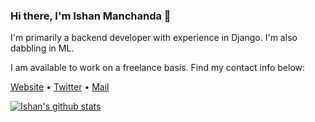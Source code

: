 ### Hi there, I'm Ishan Manchanda 👋

<!--
**IshanManchanda/IshanManchanda** is a ✨ _special_ ✨ repository because its `README.md` (this file) appears on your GitHub profile.

Here are some ideas to get you started:

- 🔭 I’m currently working on ...
- 🌱 I’m currently learning ...
- 👯 I’m looking to collaborate on ...
- 🤔 I’m looking for help with ...
- 💬 Ask me about ...
- 📫 How to reach me: ...
- 😄 Pronouns: ...
- ⚡ Fun fact: ...
-->

I'm primarily a backend developer with experience in Django. I'm also dabbling in ML.


I am available to work on a freelance basis. Find my contact info below: 

[Website](https://www.ishanmanchanda.github.io) •
[Twitter](https://twitter.com/TheIshanM) •
[Mail](mailto:ishanmanchanda70@gmail.com)


[![Ishan's github stats](https://github-readme-stats.vercel.app/api?username=ishanmanchanda&show_icons=true)]()
